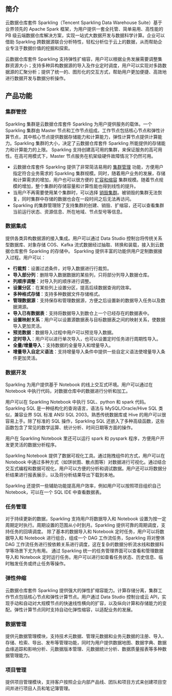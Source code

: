 ## 简介
云数据仓库套件 Sparkling（Tencent Sparkling Data Warehouse Suite）基于业界领先的 Apache Spark 框架，为用户提供一套全托管、简单易用、高性能的 PB 级云端数据仓库解决方案，实现一站式大数据开发与数据科学计算。企业可以借助 Sparkling 跨数据源联合分析特性，轻松分析位于云上的数据，从而帮助企业专注于数据价值的挖掘和探索。

云数据仓库套件 Sparkling 支持弹性扩缩容，用户可以根据业务发展需要调整集群资源大小；支持多种异构数据源的导入及作业定时调度，用户可以实现对多路数据源的汇聚分析；提供了统一的、图形化的交互方式，帮助用户更加便捷、高效地进行数据开发与数据分析操作。

## 产品功能
### 集群管控
Sparkling 集群是云数据仓库套件 Sparkling 为用户提供服务的载体。一个 Sparkling 集群由 Master 节点和工作节点组成。工作节点包括核心节点和弹性计算节点，其中核心节点提供数据存储能力和计算能力，弹性计算节点提供计算能力。Sparkling 集群的大小，决定了云数据仓库套件 Sparkling 所能提供的存储能力和计算能力的上限。 
Sparkling 支持创建高可用的集群，来保证服务的高可用性。在高可用模式下，Master 节点服务在机架级硬件故障情况下仍然可用。
- 云数据仓库套件 Sparkling 提供了非常简洁易用的 [集群管理](https://cloud.tencent.com/document/product/1002/30551) 功能，方便用户指定符合业务需求的 Sparkling 集群规模。同时，随着用户业务的发展，存储和计算需求的增加，用户也可以很方便的 [扩容和缩容](https://cloud.tencent.com/document/product/1002/30552) 集群规模。随着节点规模的增加，整个集群的存储容量和计算性能也得到线性的提升。
- 当用户不再需要使用某个集群时，可以选择 [销毁集群](https://cloud.tencent.com/document/product/1002/30553)。被销毁的集群无法恢复，同时集群中存储的数据也会在一段时间之后无法再访问。
- Sparkling 的集群管理除了支持集群的创建、销毁、扩缩容，还可以查看集群当前运行状态、资源信息、所在地域、节点型号等信息。

### 数据集成
提供各类异构数据源的接入集成。用户可以通过 Data Studio 控制台将传统关系型数据库、对象存储 COS、Kafka 流式数据经过抽取、转换和装载，接入到云数据仓库套件 Sparkling 的存储中。
Sparkling 提供丰富的功能供用户定制数据接入过程。用户可以：
- **行裁剪**：设置过滤条件，对导入数据进行行裁剪。
- **导入部分列**：删除导入数据数据的某些列，只将部分列导入数据仓库。
- **列顺序调整**：对导入列的顺序进行调整。
- **设置分区**：在某些列上设置分区，提高后续数据查询的效率。
- **多种格式存储**：支持多种数据文件存储格式。
- **管理数据源**：支持保存和管理数据源，方便之后设置新的数据导入任务以及数据溯源。
- **导入已有数据表**：支持将数据导入到数仓上一个已经存在的数据表中。
- **设置映射关系**：用户可以设置源数据表与目标数据表之间的映射关系，使数据导入更加灵活。
- **预览数据**：数据导入过程中用户可以预览导入数据。
- **定时导入**：用户可以进行单次导入，也可以设置定时任务进行周期性导入。
- **全量/增量导入**：支持数据的全量导入和增量导入。
- **增量导入自定义语法**：支持增量导入条件中提供一些自定义语法使增量导入条件更加灵活。

### 数据开发
Sparkling 为用户提供基于 Notebook 的线上交互式环境。用户可以通过在 Notebook 中执行代码，对数据仓库中的数据进行分析和加工。

用户可以在 Sparkling Notebook 中执行 SQL、python 和 spark 代码。Sparkling SQL 是一种结构化的查询语言，语法与 MySQL/Oracle/Hive SQL 类似，兼容业界 SQL 标准 ANSI SQL 2003。熟悉传统数据库或 Hive 的用户可以很容易上手。除了标准的 SQL 操作，Sparkling SQL 还嵌入了多种高级函数，这些函数包含了常见的数学运算、统计分析、时间日期等方面的操作。

用户在 Sparkling Notebook 里还可以运行 spark 和 pyspark 程序，方便用户开发更灵活的数据分析程序。

Sparkling Notebook 提供了数据可视化工具。通过拖拽组件的方式，用户可以在 Notebook 中通过多种方式（如饼状图、散点图等）对数据进行可视化。通过结合交互式编程和数据可视化，用户可以方便的分析和调试数据。用户还可以将数据分析结果进行报表展示，以及将分析结果导出下载到本地。

Sparkling 还提供一些辅助功能提高用户效率，例如用户可以按照项目组织自己 Notebook，可以在一个 SQL IDE 中查看数据表。

### 任务管理
对于持续更新的数据，Sparkling 支持用户将数据导入和 Notebook 设置为按一定周期定时执行。周期设置的范围从小时到月。Sparkling 提供可靠的周期调度，支持任务的回填调度。
除了基本的数据导入和 Notebook 定时任务，用户可以将数据导入和 Notebook 进行组合，组成一个 DAG 工作流任务，Sparkling 将对整体 DAG 工作流任务进行按依赖关系进行调度，这在复杂的数据分析流水线和数据科学等场景下尤为有用。
通过 Sparkling 统一的任务管理界面可以查看和管理数据导入和 Notebook 定时运行任务。用户可以进行如查看任务状态、历史信息、临时触发任务或终止任务等操作。

### 弹性伸缩
云数据仓库套件 Sparkling 提供强大的弹性扩缩容能力。计算存储分离，集群工作节点包括核心节点和弹性计算节点。用户通过 Data Studio 控制台或云 API，实现手动和自动对大规模节点的快速线性横向的扩容，以及纵向计算和存储能力的变配。弹性计算节点同时支持自动化弹性缩容，以适配业务的发展。

### 数据管理
提供元数据管理模块，支持技术元数据、管理元数据和业务元数据的注册、导入、存储、检索、导出、发布等管理功能，同时为用户提供数据地图、数据字典、数据血缘追踪和影响分析、元数据版本管理、元数据统计分析、数据质量报表等多种数据管理能力。


### 项目管理
提供项目管理模块，支持客户按照企业内部产品线、团队和项目方式来创建项目空间并进行项目人员和笔记簿管理。

